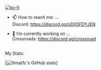 [![ko-fi](https://ko-fi.com/img/githubbutton_sm.svg)](https://ko-fi.com/M4M2LQLBM)

- 📫 How to reach me: ...<br /> Discord: https://discord.gg/nDXSFDYJEN

- 🔭 I’m currently working on ...<br />
Crossroads: https://discord.gg/crossroad

<br />
My Stats: <br />

[![Illmat1c's GitHub stats](https://github-readme-stats.vercel.app/api?username=mNm-server)]

<!--
**mNm-server/mNm-server** is a ✨ _special_ ✨ repository because its `README.md` (this file) appears on your GitHub profile.

Here are some ideas to get you started:

- 🔭 I’m currently working on ...
- 🌱 I’m currently learning ...
- 👯 I’m looking to collaborate on ...
- 🤔 I’m looking for help with ...
- 💬 Ask me about ...
- 📫 How to reach me: ...
- 😄 Pronouns: ...
- ⚡ Fun fact: ...
-->
